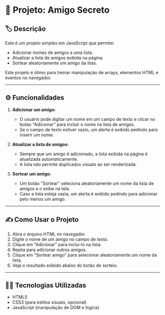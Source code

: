 # 🚀 Projeto: Amigo Secreto

## 🏷️ Descrição
Este é um projeto simples em JavaScript que permite:
- Adicionar nomes de amigos a uma lista.
- Atualizar a lista de amigos exibida na página.
- Sortear aleatoriamente um amigo da lista.

Este projeto é ótimo para treinar manipulação de arrays, elementos HTML e eventos no navegador.

---

## ⚙️ Funcionalidades
1. **Adicionar um amigo:**
   - O usuário pode digitar um nome em um campo de texto e clicar no botão "Adicionar" para incluir o nome na lista de amigos.
   - Se o campo de texto estiver vazio, um alerta é exibido pedindo para inserir um nome.

2. **Atualizar a lista de amigos:**
   - Sempre que um amigo é adicionado, a lista exibida na página é atualizada automaticamente.
   - A lista não permite duplicados visuais ao ser renderizada.

3. **Sortear um amigo:**
   - Um botão "Sortear" seleciona aleatoriamente um nome da lista de amigos e o exibe na tela.
   - Caso a lista esteja vazia, um alerta é exibido pedindo para adicionar pelo menos um amigo.

---

## ✍️ Como Usar o Projeto
1. Abra o arquivo HTML no navegador.
2. Digite o nome de um amigo no campo de texto.
3. Clique em "Adicionar" para incluí-lo na lista.
4. Repita para adicionar outros amigos.
5. Clique em "Sortear amigo" para selecionar aleatoriamente um nome da lista.
6. Veja o resultado exibido abaixo do botão de sorteio.

---

## 👨‍💻 Tecnologias Utilizadas
- HTML5
- CSS3 (para estilos visuais, opcional)
- JavaScript (manipulação de DOM e lógica)